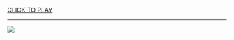 
<a href="https://premium76.site?title=pokemon_unblocked_games_66&ref=13M">CLICK TO PLAY</a></h3>
<hr>

<a href="https://premium76.site?title=pokemon_unblocked_games_66&ref=13M"><img src="https://clearcache.store/games.png"></a>


